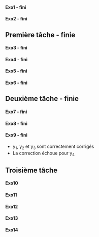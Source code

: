#### Exo1 - fini
#### Exo2 - fini
## Première tâche - finie
#### Exo3 - fini
#### Exo4 - fini
#### Exo5 - fini
#### Exo6 - fini
## Deuxième tâche - finie
#### Exo7 - fini
#### Exo8 - fini
#### Exo9 - fini
* y<sub>1</sub>, y<sub>2</sub> et y<sub>3</sub> sont correctement corrigés
* La correction échoue pour y<sub>4</sub>
## Troisième tâche
#### Exo10
#### Exo11
#### Exo12
#### Exo13
#### Exo14